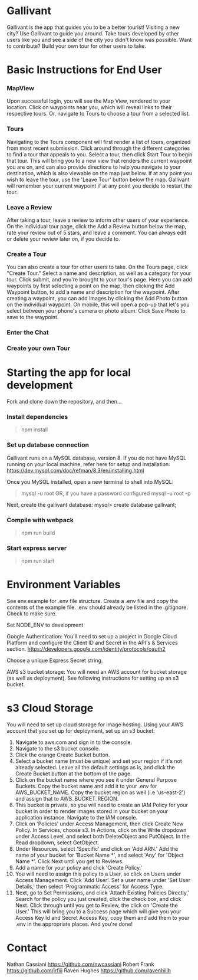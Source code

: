 # Gallivant

Gallivant is the app that guides you to be a better tourist! Visiting a new city? Use Gallivant to guide you around. Take tours developed by other users like you and see a side of the city you didn't know was possible. Want to contribute? Build your own tour for other users to take.

# Basic Instructions for End User

### MapView
Upon successful login, you will see the Map View, rendered to your location. Click on waypoints near you, which will reveal links to their respective tours. Or, navigate to Tours to choose a tour from a selected list.

### Tours
Navigating to the Tours component will first render a list of tours, organized from most recent submission. Click around through the different categories to find a tour that appeals to you. Select a tour, then click Start Tour to begin that tour. This will bring you to a new view that renders the current waypoint you are on, and can also provide directions to help you navigate to your destination, which is also viewable on the map just below. If at any point you wish to leave the tour, use the 'Leave Tour' button below the map. Gallivant will remember your current waypoint if at any point you decide to restart the tour.

### Leave a Review
After taking a tour, leave a review to inform other users of your experience. On the individual tour page, click the Add a Review button below the map, rate your review out of 5 stars, and leave a comment. You can always edit or delete your review later on, if you decide to.

### Create a Tour
You can also create a tour for other users to take. On the Tours page, click "Create Tour." Select a name and description, as well as a category for your tour. Click submit, and you're brought to your tour's page. Here you can add waypoints by first selecting a point on the map, then clicking the Add Waypoint button, to add a name and description for the waypoint. After creating a waypoint, you can add images by clicking the Add Photo button on the individual waypoint. On mobile, this will open a pop-up that let's you select between your phone's camera or photo album. Click Save Photo to save to the waypoint. 

### Enter the Chat

### Create your own Tour

# Starting the app for local development

Fork and clone down the repository, and then...

### Install dependencies

> npm install

### Set up database connection

Gallivant runs on a MySQL database, version 8. If you do not have MySQL running on your local machine, refer here for setup and installation: https://dev.mysql.com/doc/refman/8.3/en/installing.html

Once you MySQL installed, open a new terminal to shell into MySQL:
> mysql -u root
OR, if you have a password configured
> mysql -u root -p

Next, create the gallivant database:
mysql> create database gallivant;

### Compile with webpack

> npm run build

### Start express server 

> npm run start

# Environment Variables

See env.example for .env file structure. Create a .env file and copy the contents of the example file.  .env should already be listed in the .gitignore. Check to make sure.

Set NODE_ENV to development

Google Authentication: You'll need to set up a project in Google Cloud Platform and configure the Client ID and Secret in the API's & Services section. https://developers.google.com/identity/protocols/oauth2

Choose a unique Express Secret string.

AWS s3 bucket storage: You will need an AWS account for bucket storage (as well as deployment). See following instructions for setting up an s3 bucket.

# s3 Cloud Storage

You will need to set up cloud storage for image hosting. Using your AWS account that you set up for deployment, set up an s3 bucket:

1. Navigate to aws.com and sign in to the console.
2. Navigate to the s3 bucket console.
3. Click the orange Create Bucket button.
4. Select a bucket name (must be unique) and set your region if it's not already selected. Leave all the default settings as is, and click the Create Bucket button at the bottom of the page.
5. Click on the bucket name where you see it under General Purpose Buckets. Copy the bucket name and add it to your .env for AWS_BUCKET_NAME. Copy the bucket region as well (i.e 'us-east-2') and assign that to AWS_BUCKET_REGION.
6. This bucket is private, so you will need to create an IAM Policy for your bucket in order to render images stored in your bucket on your application instance. Navigate to the IAM console.
7. Click on 'Policies' under Access Management, then click Create New Policy. In Services, choose s3. In Actions, click on the Write dropdown under Access Level, and select both DeleteObject and PutObject. In the Read dropdown, select GetObject.
8. Under Resources, select 'Specific' and click on 'Add ARN.' Add the name of your bucket for 'Bucket Name *', and select 'Any' for 'Object Name *'. Click Next until you get to Reviews.
9. Add a name for your policy and click 'Create Policy.'
10. You will need to assign this policy to a User, so click on Users under Access Management. Click 'Add User'. Set a user name under 'Set User Details,' then select 'Programmatic Access' for Access Type.
11. Next, go to Set Permissions, and click 'Attach Existing Policies Directly,' Search for the policy you just created, click the check box, and click Next. Click through until you get to Review, the click on 'Create the User.' This will bring you to a Success page which will give you your Access Key Id and Secret Access Key, copy them and add them to your .env in the appropriate places. And you're done!

# Contact
Nathan Cassiani https://github.com/nwcassiani
Robert Frank https://github.com/jrfiii
Raven Hughes https://github.com/ravenhillh


